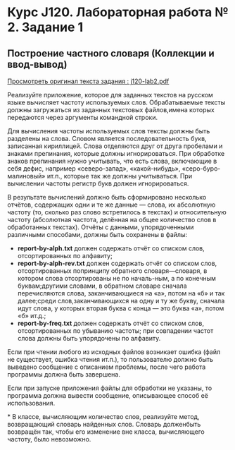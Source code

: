 # Курс J120. Лабораторная работа № 2. Задание 1
## Построение частного словаря (Коллекции и ввод-вывод)
[Просмотреть оригинал текста задания : j120-lab2.pdf](https://github.com/esoe/J120-lab02-task1/blob/development/j120-lab2.pdf)<p>
Реализуйте приложение, которое для заданных текстов на русском языке вычисляет частоту используемых слов. Обрабатываемые тексты должны загружаться из заданных текстовых файлов,имена которых передаются через аргументы командной строки.

Для вычисления частоты используемых слов тексты должны быть разделены на слова. Словом является последовательность букв, записанная кириллицей. Слова отделяются друг от друга пробелами и знаками препинания, которые должны игнорироваться. При обработке знаков препинания нужно учитывать, что есть слова, включающие в себя дефис, например «северо-запад», «какой-нибудь», «серо-буро-малиновый» ит.п., которые так же должны учитываться. При вычислении частоты регистр букв должен игнорироваться.

В результате вычислений должно быть сформировано несколько отчётов, содержащих одни и те же данные — слова, их абсолютную частоту (то, сколько раз слово встретилось в текстах) и относительную частоту (абсолютная частота, делённая на общее количество слов в обработанных текстах). Отчёты с данными, упорядоченными различными способами, должны быть сохранены в файлы:
* **report-by-alph.txt** должен содержать отчёт со списком слов, отсортированных по алфавиту;
* **report-by-alph-rev.txt** должен содержать отчёт со списком слов, отсортированных попринципу обратного словаря—словаря, в котором слова отсортированы не по началь-ным, а по конечным буквам;другими словами, в обратном словаре сначала перечисляются слова, заканчивающиеся на «а», потом на «б» и так далее;среди слов,заканчивающихся на одну и ту же букву, сначала идут слова, у которых вторая буква с конца — это буква «а», потом «б» ит.д.;
* **report-by-freq.txt** должен содержать отчёт со списком слов, отсортированных по убыванию частоты; при совпадении частот слова должны быть упорядочены по алфавиту.
<p>
Если при чтении любого из исходных файлов возникает ошибка (файл не существует, ошибка чтения ит.п.), то пользователю должно быть выведено сообщение с описанием проблемы, после чего работа программы должна быть завершена.
<p>
Если при запуске приложения файлы для обработки не указаны, то программа должна вывести сообщение, описывающее способ её использования.
<p>
* В классе, вычисляющим количество слов, реализуйте метод, возвращающий словарь найденных слов. Словарь долженбыть возвращён так, чтобы его изменение вне класса, вычисляющего частоту, было невозможно.